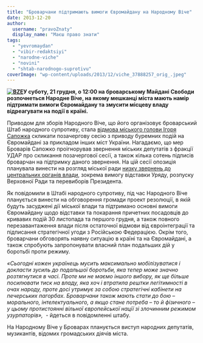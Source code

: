 ```yaml
---
title: "Броварчани підтримають вимоги Євромайдану на Народному Віче"
date: 2013-12-20
author: 
  username: "pravoZnaty"
  display_name: "Маєш право знати"
tags: 
  - "yevromaydan"
  - "vibir-redaktsiyi"
  - "narodne-viche"
  - "novini"
  - "shtab-narodnogo-suprotivu"
coverImage: "wp-content/uploads/2013/12/viche_37888257_orig_.jpeg"
---
```


**[![BZE](https://mpz.brovary.org/wp-content/uploads/2013/12/BZE.jpg)](https://mpz.brovary.org/wp-content/uploads/2013/12/BZE.jpg)У суботу, 21 грудня, о 12:00 на броварському Майдані Свободи розпочнеться Народне Віче, на якому мешканці міста мають намір підтримати вимоги Євромайдану та змусити місцеву владу відреагувати на події в країні.**

Приводом для зборів Народного Віче, що його організовує броварський Штаб народного супротиву, стала [відмова міського голови Ігоря Сапожка](https://mpz.brovary.org/brovarchan-klichut-na-narodne-viche/) скликати позачергову сесію з приводу буремних подій на Євромайдані за прикладом інших міст України. Нагадаємо, що мер Броварів Сапожко проігнорував звернення міських депутатів з фракції УДАР про скликання позачергової сесії, а також кілька сотень підписів броварчан на підтримку даного звернення. На цій сесії опозиція планувала винести на розгляд міської ради [низку звернень до центральних органів влади](https://mpz.brovary.org/miska-vlada-maye-negayno-dati-otsinku-podiyam-v-krayini/), зокрема вимогу відставки Уряду, розпуску Верховної Ради та перевиборів Президента.

Як повідомили в Штабі народного супротиву, під час Народного Віче планується винести на обговорення громади проект резолюції, в якій будуть засуджені дії міської влади та підтримано основні вимоги Євромайдану щодо відставки та покарання причетних посадовців до кривавих подій 30 листопада та першого грудня, а також повного перезавантаження влади після остаточної відмови від євроінтеграції та підписання стратегічної угоди з Російською Федерацією. Окрім того, броварчани обговорять наявну ситуацію в країні та на Євромайдані, а також спробують запропонувати власний план подальших дій у боротьбі проти режиму.

_«Сьогодні кожен українець мусить максимально мобілізуватися і докласти зусиль до подальшої боротьби, яка тепер може значно розтягнутися в часі. Проте ми не маємо іншого вибору, як ще більше посилювати тиск на владу, яка хоч і втратила рештки легітимності в очах народу, проте досі утримує за собою стратегічні кабінети на печерських пагорбах. Броварчани також мають стати до бою – морального, інтелектуального, а якщо стане потреба – то й фізичного – у цьому протистоянні вільної європейської нації зі злочинним режимом узурпаторів»,_  - йдеться в повідомленні штабу.

На Народному Віче у Броварах планується виступ народних депутатів, музикантів, відомих громадських діячів міста.
